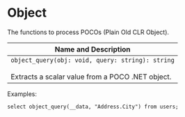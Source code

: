 # Object

The functions to process POCOs (Plain Old CLR Object).

| Name and Description |
| --- |
| `object_query(obj: void, query: string): string`<br /><br /> Extracts a scalar value from a POCO .NET object. |

Examples:

```
select object_query(__data, "Address.City") from users;
```
